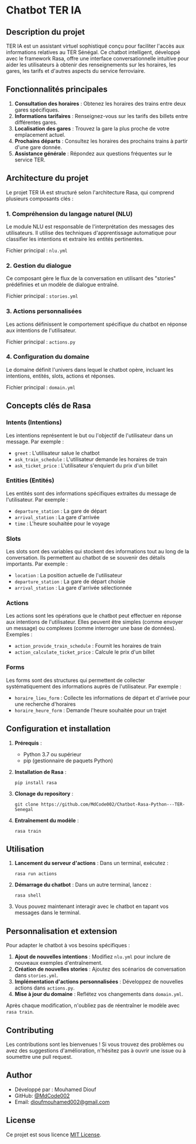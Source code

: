 # Chatbot TER IA

## Description du projet

TER IA est un assistant virtuel sophistiqué conçu pour faciliter l'accès aux informations relatives au TER Sénégal. Ce chatbot intelligent, développé avec le framework Rasa, offre une interface conversationnelle intuitive pour aider les utilisateurs à obtenir des renseignements sur les horaires, les gares, les tarifs et d'autres aspects du service ferroviaire.

## Fonctionnalités principales

1. **Consultation des horaires** : Obtenez les horaires des trains entre deux gares spécifiques.
2. **Informations tarifaires** : Renseignez-vous sur les tarifs des billets entre différentes gares.
3. **Localisation des gares** : Trouvez la gare la plus proche de votre emplacement actuel.
4. **Prochains départs** : Consultez les horaires des prochains trains à partir d'une gare donnée.
5. **Assistance générale** : Répondez aux questions fréquentes sur le service TER.

## Architecture du projet

Le projet TER IA est structuré selon l'architecture Rasa, qui comprend plusieurs composants clés :

### 1. Compréhension du langage naturel (NLU)

Le module NLU est responsable de l'interprétation des messages des utilisateurs. Il utilise des techniques d'apprentissage automatique pour classifier les intentions et extraire les entités pertinentes.

Fichier principal : `nlu.yml`

### 2. Gestion du dialogue

Ce composant gère le flux de la conversation en utilisant des "stories" prédéfinies et un modèle de dialogue entraîné.

Fichier principal : `stories.yml`

### 3. Actions personnalisées

Les actions définissent le comportement spécifique du chatbot en réponse aux intentions de l'utilisateur.

Fichier principal : `actions.py`

### 4. Configuration du domaine

Le domaine définit l'univers dans lequel le chatbot opère, incluant les intentions, entités, slots, actions et réponses.

Fichier principal : `domain.yml`

## Concepts clés de Rasa

### Intents (Intentions)

Les intentions représentent le but ou l'objectif de l'utilisateur dans un message. Par exemple :

- `greet` : L'utilisateur salue le chatbot
- `ask_train_schedule` : L'utilisateur demande les horaires de train
- `ask_ticket_price` : L'utilisateur s'enquiert du prix d'un billet

### Entities (Entités)

Les entités sont des informations spécifiques extraites du message de l'utilisateur. Par exemple :

- `departure_station` : La gare de départ
- `arrival_station` : La gare d'arrivée
- `time` : L'heure souhaitée pour le voyage

### Slots

Les slots sont des variables qui stockent des informations tout au long de la conversation. Ils permettent au chatbot de se souvenir des détails importants. Par exemple :

- `location` : La position actuelle de l'utilisateur
- `departure_station` : La gare de départ choisie
- `arrival_station` : La gare d'arrivée sélectionnée

### Actions

Les actions sont les opérations que le chatbot peut effectuer en réponse aux intentions de l'utilisateur. Elles peuvent être simples (comme envoyer un message) ou complexes (comme interroger une base de données). Exemples :

- `action_provide_train_schedule` : Fournit les horaires de train
- `action_calculate_ticket_price` : Calcule le prix d'un billet

### Forms

Les forms sont des structures qui permettent de collecter systématiquement des informations auprès de l'utilisateur. Par exemple :

- `horaire_lieu_form` : Collecte les informations de départ et d'arrivée pour une recherche d'horaires
- `horaire_heure_form` : Demande l'heure souhaitée pour un trajet

## Configuration et installation

1. **Prérequis** :

   - Python 3.7 ou supérieur
   - pip (gestionnaire de paquets Python)

2. **Installation de Rasa** :

   ```
   pip install rasa
   ```

3. **Clonage du repository** :

   ```
   git clone https://github.com/MdCode002/Chatbot-Rasa-Python---TER-Senegal
   
   ```
  

4. **Entraînement du modèle** :
   ```
   rasa train
   ```

## Utilisation

1. **Lancement du serveur d'actions** :
   Dans un terminal, exécutez :

   ```
   rasa run actions
   ```

2. **Démarrage du chatbot** :
   Dans un autre terminal, lancez :

   ```
   rasa shell
   ```

3. Vous pouvez maintenant interagir avec le chatbot en tapant vos messages dans le terminal.

## Personnalisation et extension

Pour adapter le chatbot à vos besoins spécifiques :

1. **Ajout de nouvelles intentions** : Modifiez `nlu.yml` pour inclure de nouveaux exemples d'entraînement.
2. **Création de nouvelles stories** : Ajoutez des scénarios de conversation dans `stories.yml`.
3. **Implémentation d'actions personnalisées** : Développez de nouvelles actions dans `actions.py`.
4. **Mise à jour du domaine** : Reflétez vos changements dans `domain.yml`.

Après chaque modification, n'oubliez pas de réentraîner le modèle avec `rasa train`.

## Contributing

Les contributions sont les bienvenues ! Si vous trouvez des problèmes ou avez des suggestions d'amélioration, n'hésitez pas à ouvrir une issue ou à soumettre une pull request.

## Author
- Développé par : Mouhamed Diouf
- GitHub: [@MdCode002](https://github.com/MdCode002)
- Email: dioufmouhamed002@gmail.com

## License

Ce projet est sous licence [MIT License](LICENSE).

